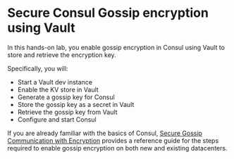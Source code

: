 # Secure Consul Gossip encryption using Vault

In this hands-on lab, you enable gossip encryption
in Consul using Vault to store and retrieve the encryption key.

Specifically, you will:

- Start a Vault dev instance
- Enable the KV store in Vault
- Generate a gossip key for Consul
- Store the gossip key as a secret in Vault
- Retrieve the gossip key from Vault
- Configure and start Consul


If you are already familiar with the basics of Consul,
[Secure Gossip Communication with Encryption](https://learn.hashicorp.com/tutorials/consul/gossip-encryption-secure)
provides a reference guide for the steps required to
enable gossip encryption on both new and existing datacenters.
